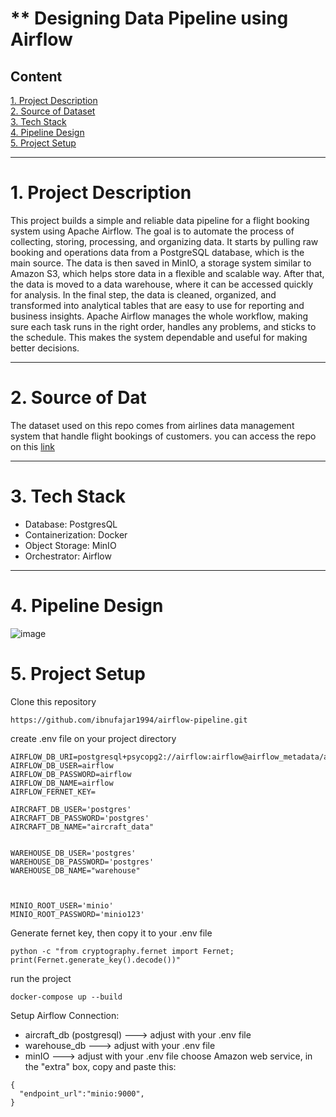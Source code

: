 # ** Designing Data Pipeline using Airflow

## Content
[1. Project Description](1-project-description)  
[2. Source of Dataset](2-source-of-data-set)  
[3. Tech Stack](3-tech-stack)  
[4. Pipeline Design](4-pipeline-design)  
[5. Project Setup](5-project-setup)  

---
# 1. Project Description
This project builds a simple and reliable data pipeline for a flight booking system using Apache Airflow. The goal is to automate the process of collecting, storing, processing, and organizing data. It starts by pulling raw booking and operations data from a PostgreSQL database, which is the main source. The data is then saved in MinIO, a storage system similar to Amazon S3, which helps store data in a flexible and scalable way. After that, the data is moved to a data warehouse, where it can be accessed quickly for analysis. In the final step, the data is cleaned, organized, and transformed into analytical tables that are easy to use for reporting and business insights. Apache Airflow manages the whole workflow, making sure each task runs in the right order, handles any problems, and sticks to the schedule. This makes the system dependable and useful for making better decisions.

---

# 2. Source of Dat
The dataset used on this repo comes from airlines data management system that handle flight bookings of customers. you can access the repo on this [link](https://drive.google.com/file/d/1Zu5grD6mKuCcLagggE9R8ILjzvPIbXDQ/view?usp=sharing)

---

# 3. Tech Stack  
- Database: PostgresQL
- Containerization: Docker
- Object Storage: MinIO
- Orchestrator: Airflow

---

# 4. Pipeline Design
![image](https://github.com/user-attachments/assets/eb18c951-557a-4eb8-91f0-8925aa7f3814)

# 5. Project Setup
Clone this repository
```
https://github.com/ibnufajar1994/airflow-pipeline.git
```



create .env file on your project directory
```
AIRFLOW_DB_URI=postgresql+psycopg2://airflow:airflow@airflow_metadata/airflow
AIRFLOW_DB_USER=airflow
AIRFLOW_DB_PASSWORD=airflow
AIRFLOW_DB_NAME=airflow
AIRFLOW_FERNET_KEY=

AIRCRAFT_DB_USER='postgres'
AIRCRAFT_DB_PASSWORD='postgres'
AIRCRAFT_DB_NAME="aircraft_data"


WAREHOUSE_DB_USER='postgres'
WAREHOUSE_DB_PASSWORD='postgres'
WAREHOUSE_DB_NAME="warehouse"



MINIO_ROOT_USER='minio'
MINIO_ROOT_PASSWORD='minio123'
```

Generate fernet key, then copy it to your .env file
```
python -c "from cryptography.fernet import Fernet; print(Fernet.generate_key().decode())"
```

run the project
```
docker-compose up --build
```

Setup Airflow Connection:
- aircraft_db (postgresql) ---> adjust with your .env file
- warehouse_db ---> adjust with your .env file
- minIO ---> adjust with your .env file
   choose Amazon web service, in the "extra" box, copy and paste this:
```
{
  "endpoint_url":"minio:9000",
}
```


  

